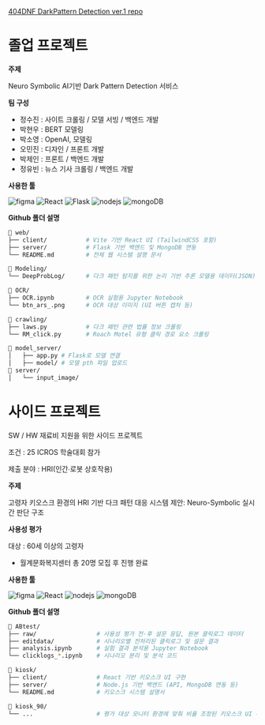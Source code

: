 [404DNF DarkPattern Detection ver.1 repo](https://github.com/ds-sujin/Dark_pattern_Detection)

# 졸업 프로젝트
<b>주제</b>

Neuro Symbolic AI기반 Dark Pattern Detection 서비스

<b>팀 구성</b>

- 정수진 : 사이트 크롤링 / 모델 서빙 / 백엔드 개발
- 박현우 : BERT 모델링
- 박소영 : OpenAI, 모델링
- 오민진 : 디자인 / 프론트 개발
- 박제인 : 프론트 / 백엔드 개발
- 정유빈 : 뉴스 기사 크롤링 / 백엔드 개발

<b>사용한 툴</b>

![figma](https://img.shields.io/badge/Figma-F24E1E?style=for-the-badge&logo=figma&logoColor=white)
![React](https://img.shields.io/badge/React-20232A?style=for-the-badge&logo=react&logoColor=61DAFB)
![Flask](https://img.shields.io/badge/Flask-000000?style=for-the-badge&logo=flask&logoColor=white)
![nodejs](https://img.shields.io/badge/Node.js-43853D?style=for-the-badge&logo=node.js&logoColor=white)
![mongoDB](	https://img.shields.io/badge/MongoDB-4EA94B?style=for-the-badge&logo=mongodb&logoColor=white)


<b>Github 폴더 설명</b>
```bash
📁 web/
├── client/           # Vite 기반 React UI (TailwindCSS 포함)
├── server/           # Flask 기반 백엔드 및 MongoDB 연동
└── README.md         # 전체 웹 시스템 설명 문서

📁 Modeling/
└── DeepProbLog/      # 다크 패턴 탐지를 위한 논리 기반 추론 모델용 데이터(JSON)

📁 OCR/
├── OCR.ipynb         # OCR 실험용 Jupyter Notebook
└── btn_ars_.png      # OCR 대상 이미지 (UI 버튼 캡처 등)

📁 crawling/
├── laws.py           # 다크 패턴 관련 법률 정보 크롤링
└── RM_click.py       # Roach Motel 유형 클릭 경로 요소 크롤링

📁 model_server/
│   ├── app.py # Flask로 모델 연결
│   ├── model/ # 모델 pth 파일 업로드
📁 server/
│   └── input_image/
```

# 사이드 프로젝트
SW / HW 재료비 지원을 위한 사이드 프로젝트

조건 : 25 ICROS 학술대회 참가

제출 분야 : HRI(인간∙로봇 상호작용)

<b>주제</b>

고령자 키오스크 환경의 HRI 기반 다크 패턴 대응 시스템 제안: Neuro-Symbolic 실시간 판단 구조

<b>사용성 평가</b>

대상 : 60세 이상의 고령자
- 월계문화복지센터 총 20명 모집 후 진행 완료

<b>사용한 툴</b>

![figma](https://img.shields.io/badge/Figma-F24E1E?style=for-the-badge&logo=figma&logoColor=white)
![React](https://img.shields.io/badge/React-20232A?style=for-the-badge&logo=react&logoColor=61DAFB)
![nodejs](https://img.shields.io/badge/Node.js-43853D?style=for-the-badge&logo=node.js&logoColor=white)
![mongoDB](	https://img.shields.io/badge/MongoDB-4EA94B?style=for-the-badge&logo=mongodb&logoColor=white)

<b>Github 폴더 설명</b>
```bash
📁 ABtest/
├── raw/                 # 사용성 평가 전·후 설문 응답, 원본 클릭로그 데이터
├── editdata/            # 시나리오별 전처리된 클릭로그 및 설문 결과
├── analysis.ipynb       # 실험 결과 분석용 Jupyter Notebook
└── clicklogs_*.ipynb    # 시나리오 분리 및 분석 코드

📁 kiosk/
├── client/              # React 기반 키오스크 UI 구현
├── server/              # Node.js 기반 백엔드 (API, MongoDB 연동 등)
└── README.md            # 키오스크 시스템 설명서

📁 kiosk_90/
└── ...                  # 평가 대상 모니터 환경에 맞춰 비율 조정된 키오스크 UI 버전
```

